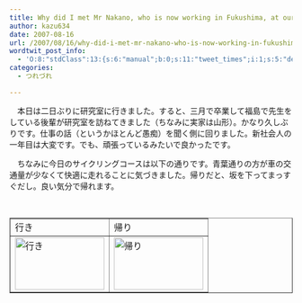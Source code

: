 ```yaml
---
title: Why did I met Mr Nakano, who is now working in Fukushima, at our kenkyushitsu?
author: kazu634
date: 2007-08-16
url: /2007/08/16/why-did-i-met-mr-nakano-who-is-now-working-in-fukushima-at-our-kenkyushitsu/
wordtwit_post_info:
  - 'O:8:"stdClass":13:{s:6:"manual";b:0;s:11:"tweet_times";i:1;s:5:"delay";i:0;s:7:"enabled";i:1;s:10:"separation";s:2:"60";s:7:"version";s:3:"3.7";s:14:"tweet_template";b:0;s:6:"status";i:2;s:6:"result";a:0:{}s:13:"tweet_counter";i:2;s:13:"tweet_log_ids";a:1:{i:0;i:3163;}s:9:"hash_tags";a:0:{}s:8:"accounts";a:1:{i:0;s:7:"kazu634";}}'
categories:
  - つれづれ

---
```

<div class="section">
<p>
    　本日は二日ぶりに研究室に行きました。すると、三月で卒業して福島で先生をしている後輩が研究室を訪ねてきました（ちなみに実家は山形）。かなり久しぶりです。仕事の話（というかほとんど愚痴）を聞く側に回りました。新社会人の一年目は大変です。でも、頑張っているみたいで良かったです。
</p>
  
<p>
    　ちなみに今日のサイクリングコースは以下の通りです。青葉通りの方が車の交通量が少なくて快適に走れることに気づきました。帰りだと、坂を下ってまっすぐだし。良い気分で帰れます。
</p>
  
<p>
<center>
<br /> 
      
<table cellspacing="0" cellpadding="2" border="1">
<tr valign="top">
<td>
            行き
</td>
          
<td>
            帰り
</td>
</tr>
        
<tr valign="top">
<td>
<a href="http://maps.google.co.jp/maps?f=q&hl=ja&q=http://route.alpslab.jp/get.rb%3Fid%3Dac1e79c9150f57c0f5a57216d00520f0%26type%3Dkml" onclick="__gaTracker('send', 'event', 'outbound-article', 'http://maps.google.co.jp/maps?f=q&hl=ja&q=http://route.alpslab.jp/get.rb%3Fid%3Dac1e79c9150f57c0f5a57216d00520f0%26type%3Dkml', '');" target="_blank"><img width="159" alt="行き" src="http://image.blog.livedoor.jp/simoom634/imgs/b/f/bfec269f-s.jpg" height="93" border="0" /></a>
</td>
          
<td>
<a href="http://maps.google.co.jp/maps?f=q&hl=ja&q=http://route.alpslab.jp/get.rb%3Fid%3Da68137186bfdecc665d15ec514a54713%26type%3Dkml" onclick="__gaTracker('send', 'event', 'outbound-article', 'http://maps.google.co.jp/maps?f=q&hl=ja&q=http://route.alpslab.jp/get.rb%3Fid%3Da68137186bfdecc665d15ec514a54713%26type%3Dkml', '');" target="_blank"><img width="159" alt="帰り" src="http://image.blog.livedoor.jp/simoom634/imgs/e/e/ee558163-s.jpg" height="93" border="0" /></a>
</td>
</tr>
</table>
      
<p>
</center> </div>